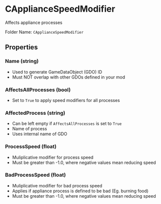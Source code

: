 # CApplianceSpeedModifier

Affects appliance processes

Folder Name: `CApplianceSpeedModifier`

## Properties

### Name (string)

* Used to generate GameDataObject (GDO) ID
* Must NOT overlap with other GDOs defined in your mod

### AffectsAllProcesses (bool)

* Set to `True` to apply speed modifiers for all processes

### AffectedProcess (string)

* Can be left empty if `AffectsAllProcesses` is set to `True`
* Name of process
* Uses internal name of GDO

### ProcessSpeed (float)

* Muliplicative modifier for process speed
* Must be greater than -1.0, where negative values mean reducing speed

### BadProcessSpeed (float)

* Muliplicative modifier for bad process speed
* Applies if appliance process is defined to be bad (Eg. burning food)
* Must be greater than -1.0, where negative values mean reducing speed
